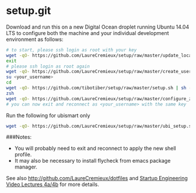 setup.git
=========
Download and run this on a new Digital Ocean droplet running Ubuntu 14.04 LTS to
configure both the machine and your individual development environment as
follows:

```sh
# to start, please ssh login as root with your key
wget -qO- https://github.com/LaureCremieux/setup/raw/master/update_locales.sh | sh
exit
# please ssh login as root again
wget -qO- https://github.com/LaureCremieux/setup/raw/master/create_user.sh | sh -s <your_username>
su <your_username>
cd
wget -qO- https://github.com/tibotiber/setup/raw/master/setup.sh | sh -s <your_username>
zsh
wget -qO- https://github.com/LaureCremieux/setup/raw/master/configure_zsh.sh | zsh
# you can now exit and reconnect as <your_username> with the same key
```
Run the following for ubismart only
```sh
wget -qO- https://github.com/LaureCremieux/setup/raw/master/ubi_setup.sh | sh
```

###Notes: 
* You will probably need to exit and reconnect to apply the new shell profile.
* It may also be necessary to install flycheck from emacs package manager.

See also http://github.com/LaureCremieux/dotfiles and
[Startup Engineering Video Lectures 4a/4b](https://class.coursera.org/startup-001/lecture/index)
for more details.





